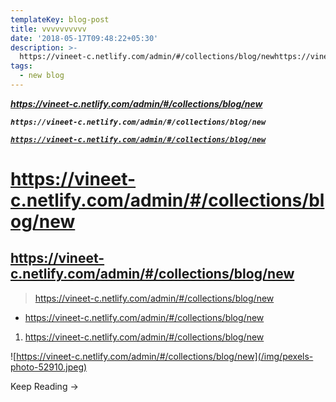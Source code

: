 ```yaml
---
templateKey: blog-post
title: vvvvvvvvvv
date: '2018-05-17T09:48:22+05:30'
description: >-
  https://vineet-c.netlify.com/admin/#/collections/blog/newhttps://vineet-c.netlify.com/admin/#/collections/blog/newhttps://vineet-c.netlify.com/admin/#/collections/blog/newhttps://vineet-c.netlify.com/admin/#/collections/blog/newhttps://vineet-c.netlify.com/admin/#/collections/blog/newhttps://vineet-c.netlify.com/admin/#/collections/blog/newhttps://vineet-c.netlify.com/admin/#/collections/blog/new
tags:
  - new blog
---
```

_**https://vineet-c.netlify.com/admin/#/collections/blog/new**_

_**`https://vineet-c.netlify.com/admin/#/collections/blog/new`**_

[_**`https://vineet-c.netlify.com/admin/#/collections/blog/new`**_](https://vineet-c.netlify.com/admin/#/collections/blog/new)

# https://vineet-c.netlify.com/admin/#/collections/blog/new

## https://vineet-c.netlify.com/admin/#/collections/blog/new

> https://vineet-c.netlify.com/admin/#/collections/blog/new

* https://vineet-c.netlify.com/admin/#/collections/blog/new

1. https://vineet-c.netlify.com/admin/#/collections/blog/new

![https://vineet-c.netlify.com/admin/#/collections/blog/new](/img/pexels-photo-52910.jpeg)

<Link className="button is-small" to={post.fields.slug}>
                    Keep Reading →
</Link>
